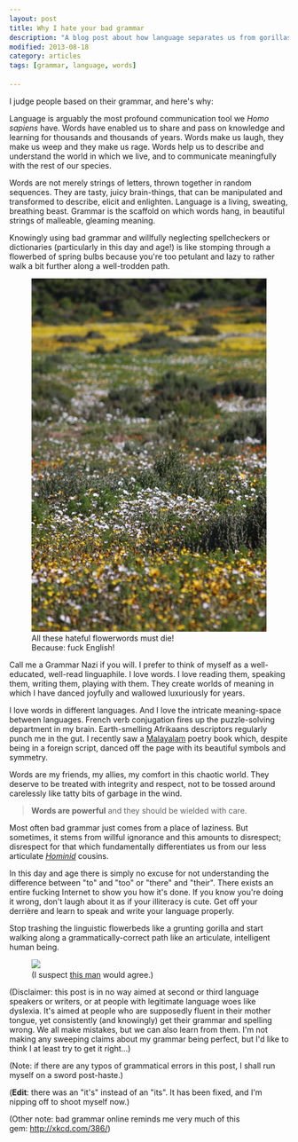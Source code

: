 ```yaml
---
layout: post
title: Why I hate your bad grammar
description: "A blog post about how language separates us from gorillas, and why words deserve to be treated with respect."
modified: 2013-08-18
category: articles
tags: [grammar, language, words]
 
---
```


I judge people based on their grammar, and here's why:

Language is arguably the most profound communication tool we <i>Homo sapiens</i> have. Words have enabled us to share and pass on knowledge and learning for thousands and thousands of years. Words make us laugh, they make us weep and they make us rage. Words help us to describe and understand the world in which we live, and to communicate meaningfully with the rest of our species.

Words are not merely strings of letters, thrown together in random sequences. They are tasty, juicy brain-things, that can be manipulated and transformed to describe, elicit and enlighten. Language is a living, sweating, breathing beast. Grammar is the scaffold on which words hang, in beautiful strings of malleable, gleaming meaning.

Knowingly using bad grammar and willfully neglecting spellcheckers or dictionaries (particularly in this day and age!) is like stomping through a flowerbed of spring bulbs because you're too petulant and lazy to rather walk a bit further along a well-trodden path.

<figure class="center vertical"><a href="images/blog/flowers.JPG"><img src="images/blog/flowers.JPG"/></a><figcaption>All these hateful flowerwords must die!<br />
Because: fuck English!</figcaption>
</figure>

Call me a Grammar Nazi if you will. I prefer to think of myself as a well-educated, well-read linguaphile. I love words. I love reading them, speaking them, writing them, playing with them. They create worlds of meaning in which I have danced joyfully and wallowed luxuriously for years.

I love words in different languages. And I love the intricate meaning-space between languages. French verb conjugation fires up the puzzle-solving department in my brain. Earth-smelling Afrikaans descriptors regularly punch me in the gut. I recently saw a <a href="http://en.wikipedia.org/wiki/Malayalam" target="_blank">Malayalam</a> poetry book which, despite being in a foreign script, danced off the page with its beautiful symbols and symmetry.

Words are my friends, my allies, my comfort in this chaotic world. They deserve to be treated with integrity and respect, not to be tossed around carelessly like tatty bits of garbage in the wind.


><b>Words are powerful</b>&nbsp;and they should be wielded with care.

Most often bad grammar just comes from a place of laziness. But sometimes, it stems from willful ignorance and this amounts to disrespect; disrespect for that which fundamentally differentiates us from our less articulate <a href="http://en.wikipedia.org/wiki/Hominidae" target="_blank"><i>Hominid</i></a> cousins.

In this day and age there is simply no excuse for not understanding the difference between "to" and "too" or "there" and "their". There exists an entire fucking Internet to show you how it's done. If you know you're doing it wrong, don't laugh about it as if your illiteracy is cute. Get off your derrière and learn to speak and write your language properly.

Stop trashing the linguistic flowerbeds like a grunting gorilla and start walking along a grammatically-correct path like an articulate, intelligent human being.

<figure class="center vertical"><a href="http://upload.wikimedia.org/wikipedia/commons/thumb/a/aa/Dickens_Gurney_head.jpg/410px-Dickens_Gurney_head.jpg"><img src="http://upload.wikimedia.org/wikipedia/commons/thumb/a/aa/Dickens_Gurney_head.jpg/410px-Dickens_Gurney_head.jpg"></a><figcaption>(I suspect <a href="http://en.wikipedia.org/wiki/Charles_Dickens" target="_blank">this man</a> would agree.)</figcaption></figure>

(Disclaimer: this post is in no way aimed at second or third language speakers or writers, or at people with legitimate language woes like dyslexia. It's aimed at people who are supposedly fluent in their mother tongue, yet consistently (and knowingly) get their grammar and spelling wrong. We all make mistakes, but we can also learn from them. I'm not making any sweeping claims about my grammar being perfect, but I'd like to think I at least try to get it right...)

(Note: if there are any typos of grammatical errors in this post, I shall run myself on a sword post-haste.)

(<b>Edit</b>: there was an "it's" instead of an "its". It has been fixed, and I'm nipping off to shoot myself now.)

(Other note: bad grammar online reminds me very much of this gem:&nbsp;<a href="http://xkcd.com/386/">http://xkcd.com/386/</a>)

